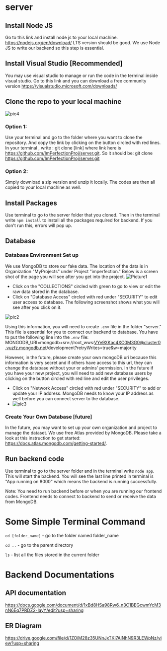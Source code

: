 # server
## Install Node JS
Go to this link and install node js to your local machine.
https://nodejs.org/en/download/
LTS version should be good.
We use Node JS to write our backend so this step is essential.

## Install Visual Studio [Recommended]
You may use visual studio to manage or run the code in the terminal inside visual studio. 
Go to this link and you can download a free community version 
https://visualstudio.microsoft.com/downloads/

## Clone the repo to your local machine
![pic4](https://user-images.githubusercontent.com/45025867/120817394-86625900-c506-11eb-9e2a-d306bd3cad2d.jpg)
### Option 1:
Use your terminal and go to the folder where you want to clone the repository. 
And copy the link by clicking on the button circled with red lines.
In your terminal , write :
git clone [link]
where link here is https://github.com/ImPerfectionProj/server.git.
So it should be:
git clone https://github.com/ImPerfectionProj/server.git

### Option 2:
Simply download a zip version and unzip it locally. The codes are then all copied to your local machine as well.

## Install Packages
Use terminal to go to the server folder that you cloned.
Then in the terminal write `npm install` to install all the packages required for backend. 
If you don't run this, errors will pop up.

## Database 

### Database Environment Set up
We use MongoDB to store our fake data. The location of the data is in Organization "MyProjects" under Project "imperfection." Below is a screen shot of the page you will see after you get into the project.
![Picture1](https://user-images.githubusercontent.com/45025867/120812942-4ef1ad80-c502-11eb-80bf-d91050b9f6be.jpg)

- Click on the "COLLECTIONS" circled with green to go to view or edit the raw data stored in the database. 
- Click on "Database Access" circled with red under "SECURITY" to edit user access to database. The following screenshot shows what you will see after you click on it.

![pic2](https://user-images.githubusercontent.com/45025867/120814046-54032c80-c503-11eb-914d-561cb781f19a.jpg)

Using this information, you will need to create `.env` file in the folder "server." This file is essential for you to connect our backend to database. 
You have to put the following line into the `.env` file:
MONGODB_URI=mongodb+srv://root_wws:VYe9XKac4XC0M3G0@cluster0.vuzfz.mongodb.net/development?retryWrites=true&w=majority

However, in the future, please create your own mongoDB uri because this information is very secret and if others have access to this url, they can change the database without your or admins' permission. 
In the future if you have your new project, you will need to add new database users by clicking on the button circled with red line and edit the user privileges. 

- Click on "Network Access" circled with red under "SECURITY" to add or update your IP address. MongoDB needs to know your IP address as well before you can connect server to the database.
- ![pic3](https://user-images.githubusercontent.com/45025867/120815116-66319a80-c504-11eb-981c-47d81fe3f733.jpg)

### Create Your Own Database [future]
In the future, you may want to set up your own organization and project to manage the dataset. We use free Atlas provided by MongoDB.
Please take a look at this instruction to get started: https://docs.atlas.mongodb.com/getting-started/. 

## Run backend code

Use terminal to go to the server folder and in the terminal write `node app`. This will start the backend. You will see the last line printed in terminal is "App running on 8000" which means the backend is running successfully.

Note: You need to run backend before or when you are running our frontend codes. Frontend needs to  connect to backend to send or receive the data from MongoDB.


# Some Simple Terminal Command
`cd [folder_name]`  - go to the folder named folder_name

`cd ..`             - go to the parent directory

`ls`                - list all the files stored in the current folder

# Backend Documentations
## API documentation
https://docs.google.com/document/d/1xBd8HSa98Rw6_n3C1BEGcwmYcM3nN6Eq7PRDZ2-IayY/edit?usp=sharing

## ER Diagram
https://drive.google.com/file/d/1ZOiM28z35UNnJxTKi7AlNhN9R3LEWpNz/view?usp=sharing


